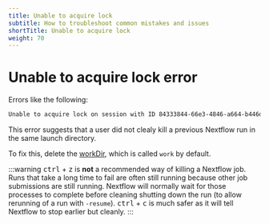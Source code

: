 ```yaml
---
title: Unable to acquire lock
subtitle: How to troubleshoot common mistakes and issues
shortTitle: Unable to acquire lock
weight: 70
---
```


# Unable to acquire lock error

Errors like the following:

```bash
Unable to acquire lock on session with ID 84333844-66e3-4846-a664-b446d070f775
```

This error suggests that a user did not clealy kill a previous Nextflow run in the same launch directory.

To fix this, delete the [workDir](https://www.nextflow.io/docs/latest/config.html#miscellaneous), which is called `work` by default.

:::warning
<kbd>ctrl</kbd> + <kbd>z</kbd> is **not** a recommended way of killing a Nextflow job. Runs that take a long time to fail are often still running because other job submissions are still running. Nextflow will normally wait for those processes to complete before cleaning shutting down the run (to allow rerunning of a run with `-resume`). <kbd>ctrl</kbd> + <kbd>c</kbd> is much safer as it will tell Nextflow to stop earlier but cleanly.
:::
